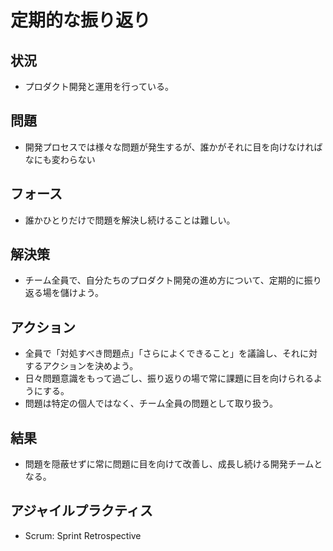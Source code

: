 # 定期的な振り返り
## 状況
- プロダクト開発と運用を行っている。

## 問題
- 開発プロセスでは様々な問題が発生するが、誰かがそれに目を向けなければなにも変わらない

## フォース
- 誰かひとりだけで問題を解決し続けることは難しい。

## 解決策
- チーム全員で、自分たちのプロダクト開発の進め方について、定期的に振り返る場を儲けよう。

## アクション
- 全員で「対処すべき問題点」「さらによくできること」を議論し、それに対するアクションを決めよう。
- 日々問題意識をもって過ごし、振り返りの場で常に課題に目を向けられるようにする。
- 問題は特定の個人ではなく、チーム全員の問題として取り扱う。

## 結果
- 問題を隠蔽せずに常に問題に目を向けて改善し、成長し続ける開発チームとなる。

## アジャイルプラクティス
- Scrum: Sprint Retrospective

